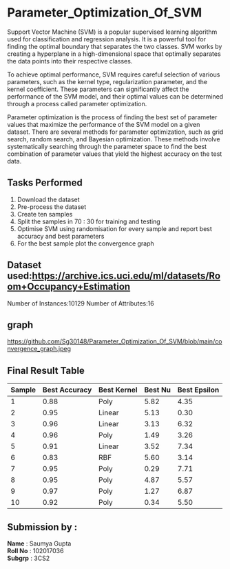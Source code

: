 # Parameter_Optimization_Of_SVM

Support Vector Machine (SVM) is a popular supervised learning algorithm used for classification and regression analysis. It is a powerful tool for finding the optimal boundary that separates the two classes. SVM works by creating a hyperplane in a high-dimensional space that optimally separates the data points into their respective classes.

To achieve optimal performance, SVM requires careful selection of various parameters, such as the kernel type, regularization parameter, and the kernel coefficient. These parameters can significantly affect the performance of the SVM model, and their optimal values can be determined through a process called parameter optimization.

Parameter optimization is the process of finding the best set of parameter values that maximize the performance of the SVM model on a given dataset. There are several methods for parameter optimization, such as grid search, random search, and Bayesian optimization. These methods involve systematically searching through the parameter space to find the best combination of parameter values that yield the highest accuracy on the test data.

## Tasks Performed
1. Download the dataset
2. Pre-process the dataset
3. Create ten samples 
4. Split the samples in  70 : 30 for training and testing
5. Optimise SVM using randomisation for every sample and report best accuracy and best parameters
6. For the best sample plot the convergence graph


## Dataset used:https://archive.ics.uci.edu/ml/datasets/Room+Occupancy+Estimation

Number of Instances:10129
Number of Attributes:16



## graph
https://github.com/Sg30148/Parameter_Optimization_Of_SVM/blob/main/convergence_graph.jpeg
## Final Result Table

| Sample  | Best Accuracy | Best Kernel | Best Nu | Best Epsilon |
| -----   | ------------- | ----------- | ------- | ------------ |
| 1 | 0.88 | Poly | 5.82 | 4.35 |
| 2 | 0.95 | Linear | 5.13 | 0.30 |
| 3 | 0.96 | Linear | 3.13 | 6.32 |
| 4 | 0.96 | Poly | 1.49 | 3.26 |
| 5 | 0.91 | Linear | 3.52 | 7.34 |
| 6 | 0.83 | RBF | 5.60 | 3.14 |
| 7 | 0.95 | Poly | 0.29 | 7.71 |
| 8 | 0.95 | Poly | 4.87 | 5.57 |
| 9 | 0.97 | Poly | 1.27 | 6.87 |
| 10 | 0.92 | Poly | 0.34 | 5.50 |


## Submission by :
**Name** : Saumya Gupta
<br>
**Roll No** : 102017036
<br>
**Subgrp** : 3CS2
